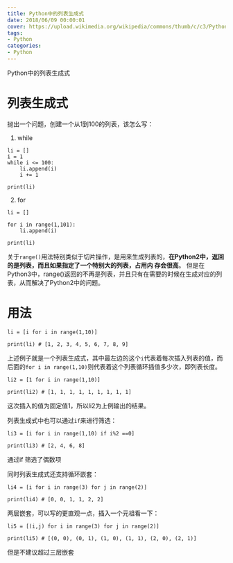 ```yaml
---
title: Python中的列表生成式
date: 2018/06/09 00:00:01
cover: https://upload.wikimedia.org/wikipedia/commons/thumb/c/c3/Python-logo-notext.svg/1200px-Python-logo-notext.svg.png
tags: 
- Python
categories: 
- Python
---
```

Python中的列表生成式
<!--more-->

# 列表生成式
抛出一个问题，创建一个从1到100的列表，该怎么写：

1. while
```
li = []
i = 1
while i <= 100:
    li.append(i)
    i += 1

print(li)
```

2. for
```
li = []

for i in range(1,101):
    li.append(i)

print(li)
```

关于`range()`用法特别类似于切片操作，是用来生成列表的，**在Python2中，返回的是列表，而且如果指定了一个特别大的列表，占用内
存会很高**。
但是在Python3中，range()返回的不再是列表，并且只有在需要的时候在生成对应的列表，从而解决了Python2中的问题。

# 用法

```
li = [i for i in range(1,10)]

print(li) # [1, 2, 3, 4, 5, 6, 7, 8, 9]

```

上述例子就是一个列表生成式，其中最左边的这个`i`代表着每次插入列表的值，而后面的`for i in range(1,10)`则代表着这个列表循环插值多少次，即列表长度。

```
li2 = [1 for i in range(1,10)]

print(li2) # [1, 1, 1, 1, 1, 1, 1, 1, 1]

```

这次插入的值为固定值1，所以li2为上例输出的结果。


列表生成式中也可以通过`if`来进行筛选：
```
li3 = [i for i in range(1,10) if i%2 ==0]

print(li3) # [2, 4, 6, 8]

```
通过if 筛选了偶数项

同时列表生成式还支持循环嵌套：

```
li4 = [i for i in range(3) for j in range(2)]

print(li4) # [0, 0, 1, 1, 2, 2]

```
两层嵌套，可以写的更直观一点，插入一个元祖看一下：

```
li5 = [(i,j) for i in range(3) for j in range(2)]

print(li5) # [(0, 0), (0, 1), (1, 0), (1, 1), (2, 0), (2, 1)]

```
但是不建议超过三层嵌套
